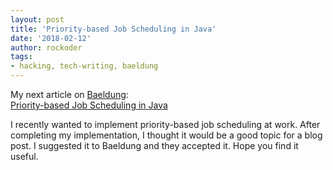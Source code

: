 ```yaml
---
layout: post
title: 'Priority-based Job Scheduling in Java'
date: '2018-02-12'
author: rockoder
tags:
- hacking, tech-writing, baeldung
---
```


My next article on [Baeldung](https://www.baeldung.com/):  
[Priority-based Job Scheduling in Java](http://www.baeldung.com/java-priority-job-schedule)

I recently wanted to implement priority-based job scheduling at work. After completing my implementation, I thought it would be a good topic for a blog post. I suggested it to Baeldung and they accepted it. Hope you find it useful.
